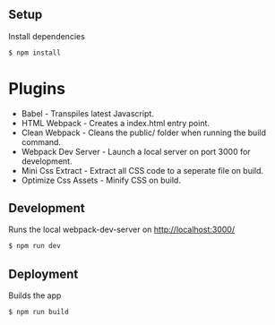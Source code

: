 ## Setup
Install dependencies
```sh
$ npm install
```

# Plugins
- Babel - Transpiles latest Javascript.
- HTML Webpack - Creates a index.html entry point.
- Clean Webpack - Cleans the public/ folder when running the build command.
- Webpack Dev Server - Launch a local server on port 3000 for development.
- Mini Css Extract - Extract all CSS code to a seperate file on build.
- Optimize Css Assets - Minify CSS on build.

## Development
Runs the local webpack-dev-server on [http://localhost:3000/](http://localhost:3000/)
```sh
$ npm run dev
```
## Deployment
Builds the app
```sh
$ npm run build
```